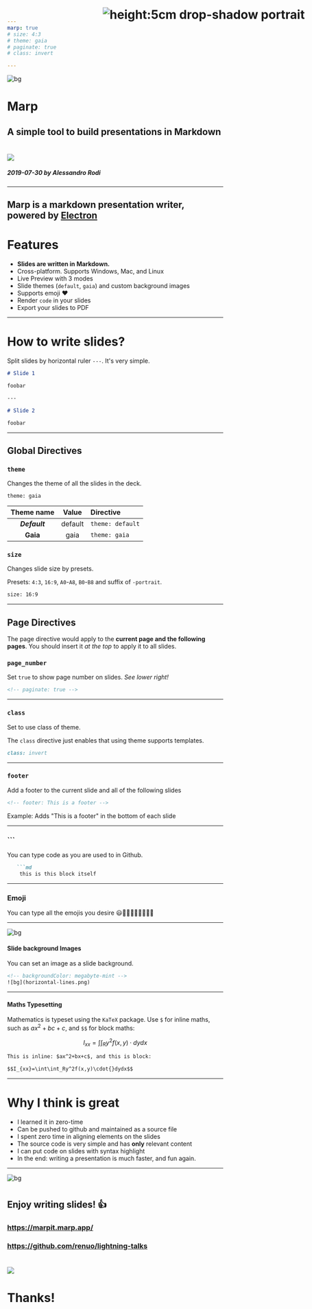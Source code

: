 ```yaml
---
marp: true
# size: 4:3
# theme: gaia
# paginate: true
# class: invert

---
```

<!-- _backgroundColor: #26d79d -->
<!-- _class: #26d79d -->
![bg](../images/horizontal-lines.svg)
# Marp
## A simple tool to build presentations in Markdown

# ![](images/marp.png)


##### 2019-07-30 by Alessandro Rodi

---

## Marp is a markdown presentation writer, powered by [Electron](http://electron.atom.io/)

# Features

- **Slides are written in Markdown.**
- Cross-platform. Supports Windows, Mac, and Linux
- Live Preview with 3 modes
- Slide themes (`default`, `gaia`) and custom background images
- Supports emoji :heart:
- Render `code` in your slides
- Export your slides to PDF

---

# How to write slides?

Split slides by horizontal ruler `---`. It's very simple.

```md
# Slide 1

foobar

---

# Slide 2

foobar
```

---

## Global Directives

### `theme`

Changes the theme of all the slides in the deck.
```
theme: gaia
```

|Theme name|Value|Directive|
|:-:|:-:|:-|
| ***Default*** | default | `theme: default`
| **Gaia** | gaia |`theme: gaia`

### `size`

Changes slide size by presets.

Presets: `4:3`, `16:9`, `A0`-`A8`, `B0`-`B8` and suffix of `-portrait`.

```html
size: 16:9
```

<!--
$size: a4
Example is here. Global Directive is enabled in anywhere.
It apply the latest value if you write multiple same Global Directives.
-->

---

## Page Directives

The page directive would apply to the  **current page and the following pages**.
You should insert it *at the top* to apply it to all slides.

### `page_number`

<!-- _paginate: true -->

Set `true` to show page number on slides. *See lower right!*


```html
<!-- paginate: true -->
```
---
### `class`

Set to use class of theme.

The `class` directive just enables that using theme supports templates.

```md
class: invert
```

---

### `footer`

Add a footer to the current slide and all of the following slides

```html
<!-- footer: This is a footer -->
```
<!-- _footer: This is a footer -->
Example: Adds "This is a footer" in the bottom of each slide

---

### ```

You can type code as you are used to in Github.
```md
   ```md
    this is this block itself   
```

---
### Emoji

You can type all the emojis you desire
😃🙂🤣👩🏼‍🏫👨🏽‍⚖️

---
<!-- _backgroundColor: #26d79d -->
![bg](../images/horizontal-lines.svg)
#### Slide background Images

You can set an image as a slide background.

```html
<!-- backgroundColor: megabyte-mint -->
![bg](horizontal-lines.png)
```

---

#### Maths Typesetting

Mathematics is typeset using the `KaTeX` package. Use `$` for inline maths, such as $ax^2+bc+c$, and `$$` for block maths:

$$I_{xx}=\int\int_Ry^2f(x,y)\cdot{}dydx$$

```html
This is inline: $ax^2+bx+c$, and this is block:

$$I_{xx}=\int\int_Ry^2f(x,y)\cdot{}dydx$$

```

---

# Why I think is great

* I learned it in zero-time
* Can be pushed to github and maintained as a source file
* I spent zero time in aligning elements on the slides
* The source code is very simple and has **only** relevant content
* I can put code on slides with syntax highlight
* In the end: writing a presentation is much faster, and fun again.


---

<style>
img[alt~="portrait"] {
  position: absolute;
  right: 1cm;
  top: 1cm;
}
</style>

<!-- _backgroundColor: #26d79d -->
![bg](../images/horizontal-lines.svg)
# ![height:5cm drop-shadow portrait](../images/alessandro.jpg)

## Enjoy writing slides! :+1:

### https://marpit.marp.app/
### https://github.com/renuo/lightning-talks
# ![](images/marp.png)

# Thanks!